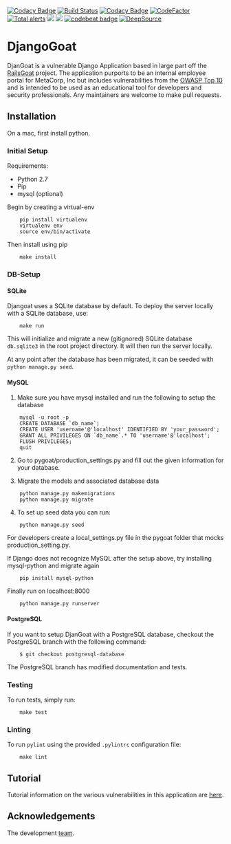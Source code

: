 [![Codacy Badge](https://api.codacy.com/project/badge/Grade/68d040c745134192b362def6a0e45899)](https://app.codacy.com/app/SteveFeldman/DjanGoat?utm_source=github.com&utm_medium=referral&utm_content=Contrast-Security-OSS/DjanGoat&utm_campaign=Badge_Grade_Settings)
[![Build Status](https://travis-ci.org/Contrast-Security-OSS/DjanGoat.svg?branch=master)](https://travis-ci.org/Contrast-Security-OSS/DjanGoat)
[![Codacy Badge](https://api.codacy.com/project/badge/Coverage/b21dc2f22dd945a09d7d34a0cdaa5c4d)](https://www.codacy.com/app/SteveFeldman/DjanGoat?utm_source=github.com&utm_medium=referral&utm_content=Contrast-Security-OSS/DjanGoat&utm_campaign=Badge_Coverage)
[![CodeFactor](https://www.codefactor.io/repository/github/contrast-security-oss/djangoat/badge)](https://www.codefactor.io/repository/github/contrast-security-oss/djangoat)
[![Total alerts](https://img.shields.io/lgtm/alerts/g/Contrast-Security-OSS/DjanGoat.svg?logo=lgtm&logoWidth=18)](https://lgtm.com/projects/g/Contrast-Security-OSS/DjanGoat/alerts/)
<a href="https://codeclimate.com/github/Contrast-Security-OSS/DjanGoat/maintainability"><img src="https://api.codeclimate.com/v1/badges/12031df53865b695f317/maintainability" /></a>
<a href="https://codeclimate.com/github/Contrast-Security-OSS/DjanGoat/test_coverage"><img src="https://api.codeclimate.com/v1/badges/12031df53865b695f317/test_coverage" /></a>
[![codebeat badge](https://codebeat.co/badges/cced60a6-7204-44a6-94df-68ae676b719d)](https://codebeat.co/projects/github-com-contrast-security-oss-djangoat-master)
[![DeepSource](https://static.deepsource.io/deepsource-badge-light-mini.svg)](https://deepsource.io/gh/Contrast-Security-OSS/DjanGoat/?ref=repository-badge)

# DjangoGoat

DjanGoat is a vulnerable Django Application based in large part off the [RailsGoat](https://github.com/OWASP/railsgoat) project. The application purports to be an internal employee portal for MetaCorp, Inc but includes vulnerabilities from the [OWASP Top 10](https://www.owasp.org/index.php/Category:OWASP_Top_Ten_Project) and is intended to be used as an educational tool for developers and security professionals. Any maintainers are welcome to make pull requests.

## Installation

On a mac, first install python.

### Initial Setup

Requirements:

 - Python 2.7
 - Pip
 - mysql (optional)

Begin by creating a virtual-env
```
    pip install virtualenv
    virtualenv env
    source env/bin/activate
```

Then install using pip
```
    make install
```

### DB-Setup

#### SQLite
   
Djangoat uses a SQLite database by default. To deploy the server locally with a SQLite database, use:
```
    make run
```

This will initialize and migrate a new (gitignored) SQLite database `db.sqlite3` in the root project directory. It will then run the server locally.

At any point after the database has been migrated, it can be seeded with `python manage.py seed`.

#### MySQL

1. Make sure you have mysql installed and run the following to
setup the database

```
    mysql -u root -p
    CREATE DATABASE `db_name`;
    CREATE USER 'username'@'localhost' IDENTIFIED BY 'your_password';
    GRANT ALL PRIVILEGES ON `db_name`.* TO 'username'@'localhost';
    FLUSH PRIVILEGES;
    quit
```

2. Go to pygoat/production_settings.py and fill out the given information for your database.

3. Migrate the models and associated database data

```
    python manage.py makemigrations
    python manage.py migrate
```

4. To set up seed data you can run:

```
    python manage.py seed
```

For developers create a local_settings.py file in the pygoat folder
that mocks production_setting.py.

If Django does not recognize MySQL after the setup above, try installing mysql-python and migrate again

```
    pip install mysql-python
```

Finally run on localhost:8000
```
    python manage.py runserver
```

#### PostgreSQL

If you want to setup DjanGoat with a PostgreSQL database, checkout the PostgreSQL branch with the following command:
```
    $ git checkout postgresql-database
```
The PostgreSQL branch has modified documentation and tests.

### Testing
To run tests, simply run:
```
    make test
```


### Linting

To run `pylint` using the provided `.pylintrc` configuration file:
```
    make lint
```

## Tutorial
Tutorial information on the various vulnerabilities in this application are [here](docs/home.md).

## Acknowledgements
The development [team](docs/acknowledgements.md).
